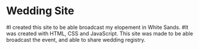 # Wedding Site
#I created this site to be able broadcast my elopement in White Sands.
#It was created with HTML, CSS and JavaScript.
This site was made to be able broadcast the event, and able to share wedding registry.
